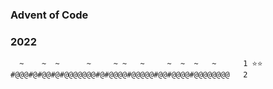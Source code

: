 ### Advent of Code

### 2022



```
  ~    ~  ~      ~     ~ ~   ~     ~  ~  ~   ~      1 ⭐⭐
#@@@#@#@@#@#@@@@@@@#@#@@@@#@@@@@#@@#@@@@#@@@@@@@@   2


```

